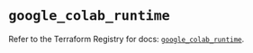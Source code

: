# `google_colab_runtime`

Refer to the Terraform Registry for docs: [`google_colab_runtime`](https://registry.terraform.io/providers/hashicorp/google-beta/6.34.0/docs/resources/google_colab_runtime).
